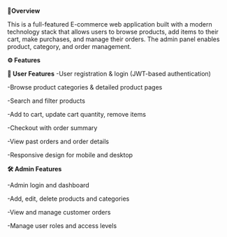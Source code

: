**📌Overview**

This is a full-featured E-commerce web application built with a modern technology stack that allows users to browse products, add items to their cart, make purchases, and manage their orders. The admin panel enables product, category, and order management.





**⚙️ Features**

**👤 User Features**
-User registration & login (JWT-based authentication)

-Browse product categories & detailed product pages

-Search and filter products

-Add to cart, update cart quantity, remove items

-Checkout with order summary

-View past orders and order details

-Responsive design for mobile and desktop





**🛠️ Admin Features**

-Admin login and dashboard

-Add, edit, delete products and categories

-View and manage customer orders

-Manage user roles and access levels


